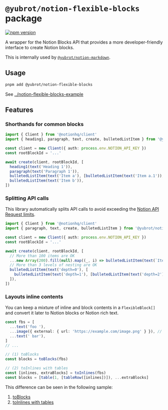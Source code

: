 # `@yubrot/notion-flexible-blocks` package

[![npm version](https://badge.fury.io/js/@yubrot%2Fnotion-flexible-blocks.svg)](https://badge.fury.io/js/@yubrot%2Fnotion-flexible-blocks)

A wrapper for the Notion Blocks API that provides a more developer-friendly interface to create Notion blocks.

This is internally used by [`@yubrot/notion-markdown`](https://github.com/yubrot/notion-ext/tree/main/notion-markdown).

## Usage

```bash
pnpm add @yubrot/notion-flexible-blocks
```

See [../notion-flexible-blocks-example](https://github.com/yubrot/notion-ext/tree/main/notion-flexible-blocks-example)

## Features

### Shorthands for common blocks

```ts
import { Client } from '@notionhq/client'
import { heading1, paragraph, text, create, bulletedListItem } from '@yubrot/notion-flexible-blocks'

const client = new Client({ auth: process.env.NOTION_API_KEY })
const rootBlockId = '...'

await create(client, rootBlockId, [
  heading1(text('Heading 1')),
  paragraph(text('Paragraph 1')),
  bulletedListItem(text('Item a'), [bulletedListItem(text('Item a.1')), bulletedListItem(text('Item a.2'))]),
  bulletedListItem(text('Item b')),
])
```

### Splitting API calls

This library automatically splits API calls to avoid exceeding the [Notion API Request limits](https://developers.notion.com/reference/request-limits).

```ts
import { Client } from '@notionhq/client'
import { paragraph, text, create, bulletedListItem } from '@yubrot/notion-flexible-blocks'

const client = new Client({ auth: process.env.NOTION_API_KEY })
const rootBlockId = '...'

await create(client, rootBlockId, [
  // More than 100 items are OK
  ...new Array(200).fill(null).map((_, i) => bulletedListItem(text(`Item ${i}`))),
  // More than 3 levels of nesting are OK
  bulletedListItem(text('depth=0'), [
    bulletedListItem(text('depth=1'), [bulletedListItem(text('depth=2'), [bulletedListItem(text('depth=3'))])]),
  ]),
])
```

### Layouts inline contents

You can keep a mixture of inline and block contents in a `FlexibleBlock[]` and convert it later to Notion blocks or Notion rich text.

```ts
const fbs = [
  ...text('foo '),
  ...image({ external: { url: 'https://example.com/image.png' } }), // Images are blocks!
  ...text(' bar'),
]
// ...

// (1) toBlocks
const blocks = toBlocks(fbs)

// (2) toInlines with tables
const [inlines, extraBlocks] = toInlines(fbs)
const blocks = [table(1, [tableRow([inlines])]), ...extraBlocks]
```

This difference can be seen in the following sample:

1. [toBlocks](https://plum-throne-667.notion.site/yubrot-notion-flexible-blocks-example-1e9b53d5317a800593a3de04458c65e5#1eab53d5317a81f0b0cbcd9d8c3ae1d1)
2. [toInlines with tables](https://plum-throne-667.notion.site/yubrot-notion-flexible-blocks-example-1e9b53d5317a800593a3de04458c65e5#1eab53d5317a81d0b361e49a0112218a)
